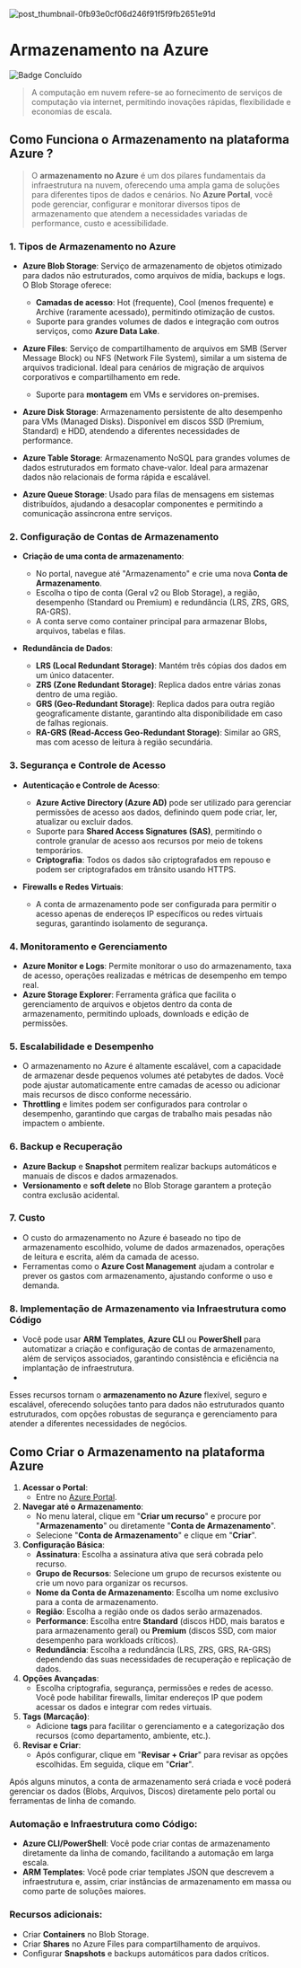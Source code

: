 ![post_thumbnail-0fb93e0cf06d246f91f5f9fb2651e91d](https://github.com/user-attachments/assets/f1781532-be6b-4e07-9720-f9f5fc523867)

# Armazenamento na Azure
![Badge Concluído](http://img.shields.io/static/v1?label=STATUS&message=CONCLUÍDO&color=23232e&style=for-the-badge)

> A computação em nuvem refere-se ao fornecimento de serviços de computação via internet, permitindo inovações rápidas, flexibilidade e economias de escala.

## Como Funciona o Armazenamento na plataforma Azure ?
> O **armazenamento no Azure** é um dos pilares fundamentais da infraestrutura na nuvem, oferecendo uma ampla gama de soluções para diferentes tipos de dados e cenários. No **Azure Portal**, você pode gerenciar, configurar e monitorar diversos tipos de armazenamento que atendem a necessidades variadas de performance, custo e acessibilidade.

### 1. **Tipos de Armazenamento no Azure**
   - **Azure Blob Storage**: Serviço de armazenamento de objetos otimizado para dados não estruturados, como arquivos de mídia, backups e logs. O Blob Storage oferece:
     - **Camadas de acesso**: Hot (frequente), Cool (menos frequente) e Archive (raramente acessado), permitindo otimização de custos.
     - Suporte para grandes volumes de dados e integração com outros serviços, como **Azure Data Lake**.
   
   - **Azure Files**: Serviço de compartilhamento de arquivos em SMB (Server Message Block) ou NFS (Network File System), similar a um sistema de arquivos tradicional. Ideal para cenários de migração de arquivos corporativos e compartilhamento em rede.
     - Suporte para **montagem** em VMs e servidores on-premises.
   
   - **Azure Disk Storage**: Armazenamento persistente de alto desempenho para VMs (Managed Disks). Disponível em discos SSD (Premium, Standard) e HDD, atendendo a diferentes necessidades de performance.
   
   - **Azure Table Storage**: Armazenamento NoSQL para grandes volumes de dados estruturados em formato chave-valor. Ideal para armazenar dados não relacionais de forma rápida e escalável.
   
   - **Azure Queue Storage**: Usado para filas de mensagens em sistemas distribuídos, ajudando a desacoplar componentes e permitindo a comunicação assíncrona entre serviços.

### 2. **Configuração de Contas de Armazenamento**
   - **Criação de uma conta de armazenamento**:
     - No portal, navegue até "Armazenamento" e crie uma nova **Conta de Armazenamento**.
     - Escolha o tipo de conta (Geral v2 ou Blob Storage), a região, desempenho (Standard ou Premium) e redundância (LRS, ZRS, GRS, RA-GRS).
     - A conta serve como container principal para armazenar Blobs, arquivos, tabelas e filas.

   - **Redundância de Dados**:
     - **LRS (Local Redundant Storage)**: Mantém três cópias dos dados em um único datacenter.
     - **ZRS (Zone Redundant Storage)**: Replica dados entre várias zonas dentro de uma região.
     - **GRS (Geo-Redundant Storage)**: Replica dados para outra região geograficamente distante, garantindo alta disponibilidade em caso de falhas regionais.
     - **RA-GRS (Read-Access Geo-Redundant Storage)**: Similar ao GRS, mas com acesso de leitura à região secundária.

### 3. **Segurança e Controle de Acesso**
   - **Autenticação e Controle de Acesso**:
     - **Azure Active Directory (Azure AD)** pode ser utilizado para gerenciar permissões de acesso aos dados, definindo quem pode criar, ler, atualizar ou excluir dados.
     - Suporte para **Shared Access Signatures (SAS)**, permitindo o controle granular de acesso aos recursos por meio de tokens temporários.
     - **Criptografia**: Todos os dados são criptografados em repouso e podem ser criptografados em trânsito usando HTTPS.

   - **Firewalls e Redes Virtuais**:
     - A conta de armazenamento pode ser configurada para permitir o acesso apenas de endereços IP específicos ou redes virtuais seguras, garantindo isolamento de segurança.

### 4. **Monitoramento e Gerenciamento**
   - **Azure Monitor e Logs**: Permite monitorar o uso do armazenamento, taxa de acesso, operações realizadas e métricas de desempenho em tempo real.
   - **Azure Storage Explorer**: Ferramenta gráfica que facilita o gerenciamento de arquivos e objetos dentro da conta de armazenamento, permitindo uploads, downloads e edição de permissões.

### 5. **Escalabilidade e Desempenho**
   - O armazenamento no Azure é altamente escalável, com a capacidade de armazenar desde pequenos volumes até petabytes de dados. Você pode ajustar automaticamente entre camadas de acesso ou adicionar mais recursos de disco conforme necessário.
   - **Throttling** e limites podem ser configurados para controlar o desempenho, garantindo que cargas de trabalho mais pesadas não impactem o ambiente.

### 6. **Backup e Recuperação**
   - **Azure Backup** e **Snapshot** permitem realizar backups automáticos e manuais de discos e dados armazenados.
   - **Versionamento** e **soft delete** no Blob Storage garantem a proteção contra exclusão acidental.

### 7. **Custo**
   - O custo do armazenamento no Azure é baseado no tipo de armazenamento escolhido, volume de dados armazenados, operações de leitura e escrita, além da camada de acesso.
   - Ferramentas como o **Azure Cost Management** ajudam a controlar e prever os gastos com armazenamento, ajustando conforme o uso e demanda.

### 8. **Implementação de Armazenamento via Infraestrutura como Código**
   - Você pode usar **ARM Templates**, **Azure CLI** ou **PowerShell** para automatizar a criação e configuração de contas de armazenamento, além de serviços associados, garantindo consistência e eficiência na implantação de infraestrutura.
   - 
Esses recursos tornam o **armazenamento no Azure** flexível, seguro e escalável, oferecendo soluções tanto para dados não estruturados quanto estruturados, com opções robustas de segurança e gerenciamento para atender a diferentes necessidades de negócios.

## Como Criar o Armazenamento na plataforma Azure 

1. **Acessar o Portal**:
   - Entre no [Azure Portal](https://portal.azure.com/).
2. **Navegar até o Armazenamento**:
   - No menu lateral, clique em "**Criar um recurso**" e procure por "**Armazenamento**" ou diretamente "**Conta de Armazenamento**".
   - Selecione "**Conta de Armazenamento**" e clique em "**Criar**".
3. **Configuração Básica**:
   - **Assinatura**: Escolha a assinatura ativa que será cobrada pelo recurso.
   - **Grupo de Recursos**: Selecione um grupo de recursos existente ou crie um novo para organizar os recursos.
   - **Nome da Conta de Armazenamento**: Escolha um nome exclusivo para a conta de armazenamento.
   - **Região**: Escolha a região onde os dados serão armazenados.
   - **Performance**: Escolha entre **Standard** (discos HDD, mais baratos e para armazenamento geral) ou **Premium** (discos SSD, com maior desempenho para workloads críticos).
   - **Redundância**: Escolha a redundância (LRS, ZRS, GRS, RA-GRS) dependendo das suas necessidades de recuperação e replicação de dados.
4. **Opções Avançadas**:
   - Escolha criptografia, segurança, permissões e redes de acesso. Você pode habilitar firewalls, limitar endereços IP que podem acessar os dados e integrar com redes virtuais.
5. **Tags (Marcação)**:
   - Adicione **tags** para facilitar o gerenciamento e a categorização dos recursos (como departamento, ambiente, etc.).
6. **Revisar e Criar**:
   - Após configurar, clique em "**Revisar + Criar**" para revisar as opções escolhidas. Em seguida, clique em "**Criar**".

Após alguns minutos, a conta de armazenamento será criada e você poderá gerenciar os dados (Blobs, Arquivos, Discos) diretamente pelo portal ou ferramentas de linha de comando.

### Automação e Infraestrutura como Código:
- **Azure CLI/PowerShell**: Você pode criar contas de armazenamento diretamente da linha de comando, facilitando a automação em larga escala.
- **ARM Templates**: Você pode criar templates JSON que descrevem a infraestrutura e, assim, criar instâncias de armazenamento em massa ou como parte de soluções maiores.
### Recursos adicionais:
- Criar **Containers** no Blob Storage.
- Criar **Shares** no Azure Files para compartilhamento de arquivos.
- Configurar **Snapshots** e backups automáticos para dados críticos.

